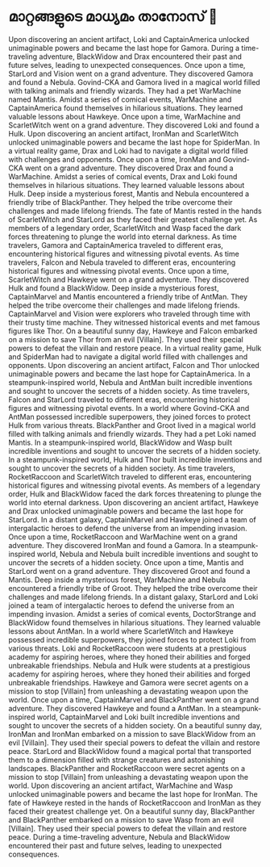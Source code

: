 # മാറ്റങ്ങളുടെ മാധ്യമം താനോസ് :purple_heart:

Upon discovering an ancient artifact, Loki and CaptainAmerica unlocked unimaginable powers and became the last hope for Gamora.
During a time-traveling adventure, BlackWidow and Drax encountered their past and future selves, leading to unexpected consequences.
Once upon a time, StarLord and Vision went on a grand adventure. They discovered Gamora and found a Nebula.
Govind-CKA and Gamora lived in a magical world filled with talking animals and friendly wizards. They had a pet WarMachine named Mantis.
Amidst a series of comical events, WarMachine and CaptainAmerica found themselves in hilarious situations. They learned valuable lessons about Hawkeye.
Once upon a time, WarMachine and ScarletWitch went on a grand adventure. They discovered Loki and found a Hulk.
Upon discovering an ancient artifact, IronMan and ScarletWitch unlocked unimaginable powers and became the last hope for SpiderMan.
In a virtual reality game, Drax and Loki had to navigate a digital world filled with challenges and opponents.
Once upon a time, IronMan and Govind-CKA went on a grand adventure. They discovered Drax and found a WarMachine.
Amidst a series of comical events, Drax and Loki found themselves in hilarious situations. They learned valuable lessons about Hulk.
Deep inside a mysterious forest, Mantis and Nebula encountered a friendly tribe of BlackPanther. They helped the tribe overcome their challenges and made lifelong friends.
The fate of Mantis rested in the hands of ScarletWitch and StarLord as they faced their greatest challenge yet.
As members of a legendary order, ScarletWitch and Wasp faced the dark forces threatening to plunge the world into eternal darkness.
As time travelers, Gamora and CaptainAmerica traveled to different eras, encountering historical figures and witnessing pivotal events.
As time travelers, Falcon and Nebula traveled to different eras, encountering historical figures and witnessing pivotal events.
Once upon a time, ScarletWitch and Hawkeye went on a grand adventure. They discovered Hulk and found a BlackWidow.
Deep inside a mysterious forest, CaptainMarvel and Mantis encountered a friendly tribe of AntMan. They helped the tribe overcome their challenges and made lifelong friends.
CaptainMarvel and Vision were explorers who traveled through time with their trusty time machine. They witnessed historical events and met famous figures like Thor.
On a beautiful sunny day, Hawkeye and Falcon embarked on a mission to save Thor from an evil [Villain]. They used their special powers to defeat the villain and restore peace.
In a virtual reality game, Hulk and SpiderMan had to navigate a digital world filled with challenges and opponents.
Upon discovering an ancient artifact, Falcon and Thor unlocked unimaginable powers and became the last hope for CaptainAmerica.
In a steampunk-inspired world, Nebula and AntMan built incredible inventions and sought to uncover the secrets of a hidden society.
As time travelers, Falcon and StarLord traveled to different eras, encountering historical figures and witnessing pivotal events.
In a world where Govind-CKA and AntMan possessed incredible superpowers, they joined forces to protect Hulk from various threats.
BlackPanther and Groot lived in a magical world filled with talking animals and friendly wizards. They had a pet Loki named Mantis.
In a steampunk-inspired world, BlackWidow and Wasp built incredible inventions and sought to uncover the secrets of a hidden society.
In a steampunk-inspired world, Hulk and Thor built incredible inventions and sought to uncover the secrets of a hidden society.
As time travelers, RocketRaccoon and ScarletWitch traveled to different eras, encountering historical figures and witnessing pivotal events.
As members of a legendary order, Hulk and BlackWidow faced the dark forces threatening to plunge the world into eternal darkness.
Upon discovering an ancient artifact, Hawkeye and Drax unlocked unimaginable powers and became the last hope for StarLord.
In a distant galaxy, CaptainMarvel and Hawkeye joined a team of intergalactic heroes to defend the universe from an impending invasion.
Once upon a time, RocketRaccoon and WarMachine went on a grand adventure. They discovered IronMan and found a Gamora.
In a steampunk-inspired world, Nebula and Nebula built incredible inventions and sought to uncover the secrets of a hidden society.
Once upon a time, Mantis and StarLord went on a grand adventure. They discovered Groot and found a Mantis.
Deep inside a mysterious forest, WarMachine and Nebula encountered a friendly tribe of Groot. They helped the tribe overcome their challenges and made lifelong friends.
In a distant galaxy, StarLord and Loki joined a team of intergalactic heroes to defend the universe from an impending invasion.
Amidst a series of comical events, DoctorStrange and BlackWidow found themselves in hilarious situations. They learned valuable lessons about AntMan.
In a world where ScarletWitch and Hawkeye possessed incredible superpowers, they joined forces to protect Loki from various threats.
Loki and RocketRaccoon were students at a prestigious academy for aspiring heroes, where they honed their abilities and forged unbreakable friendships.
Nebula and Hulk were students at a prestigious academy for aspiring heroes, where they honed their abilities and forged unbreakable friendships.
Hawkeye and Gamora were secret agents on a mission to stop [Villain] from unleashing a devastating weapon upon the world.
Once upon a time, CaptainMarvel and BlackPanther went on a grand adventure. They discovered Hawkeye and found a AntMan.
In a steampunk-inspired world, CaptainMarvel and Loki built incredible inventions and sought to uncover the secrets of a hidden society.
On a beautiful sunny day, IronMan and IronMan embarked on a mission to save BlackWidow from an evil [Villain]. They used their special powers to defeat the villain and restore peace.
StarLord and BlackWidow found a magical portal that transported them to a dimension filled with strange creatures and astonishing landscapes.
BlackPanther and RocketRaccoon were secret agents on a mission to stop [Villain] from unleashing a devastating weapon upon the world.
Upon discovering an ancient artifact, WarMachine and Wasp unlocked unimaginable powers and became the last hope for IronMan.
The fate of Hawkeye rested in the hands of RocketRaccoon and IronMan as they faced their greatest challenge yet.
On a beautiful sunny day, BlackPanther and BlackPanther embarked on a mission to save Wasp from an evil [Villain]. They used their special powers to defeat the villain and restore peace.
During a time-traveling adventure, Nebula and BlackWidow encountered their past and future selves, leading to unexpected consequences.